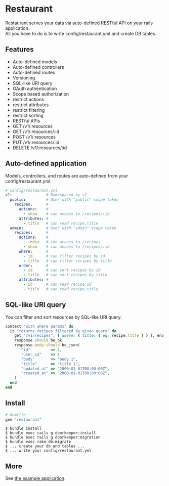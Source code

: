 # Restaurant
Restaurant serves your data via auto-defined RESTful API on your rails application.  
All you have to do is to write config/restaurant.yml and create DB tables.

## Features
* Auto-defined models
* Auto-defined controllers
* Auto-defined routes
* Versioning
* SQL-like URI query
* OAuth authentication
* Scope based authorization
 * restrict actions
 * restrict attributes
 * restrict filtering
 * restrict sorting
* RESTful APIs
 * GET /v1/:resources
 * GET /v1/:resources/:id
 * POST /v1/:resources
 * PUT /v1/:resources/:id
 * DELETE /v1/:resources/:id

## Auto-defined application
Models, controllers, and routes are auto-defined from your config/restaurant.yml.

```yaml
# config/restaurant.yml
v1:               # Namespaced by v1
  public:         # User with "public" scope token
    recipes:      #
      actions:    #
        - show    # can access to /recipes/:id
      attributes: #
        - title   # can read recipe.title
  admin:          # User with "admin" scope token
    recipes:      #
      actions:    #
        - index   # can access to /recipes
        - show    # can access to /recipes/:id
      where:      #
        - id      # can filter recipes by id
        - title   # can filter recipes by title
      order:      #
        - id      # can sort recipes by id
        - title   # can sort recipes by title
      attributes: #
        - id      # can read recipe.id
        - title   # can read recipe.title
```

## SQL-like URI query
You can filter and sort resources by SQL-like URI query.

```ruby
context "with where params" do
  it "returns recipes filtered by given query" do
    get "/v1/recipes", { where: { title: { eq: recipe.title } } }, env
    response.should be_ok
    response.body.should be_json(
       "id"         => 1,
       "user_id"    => 1
       "body"       => "body 1",
       "title"      => "title 1",
       "updated_at" => "2000-01-01T00:00:00Z",
       "created_at" => "2000-01-01T00:00:00Z",
    )
  end
end
```

## Install
```ruby
# Gemfile
gem "restaurant"
```

```
$ bundle install
$ bundle exec rails g doorkeeper:install
$ bundle exec rails g doorkeeper:migration
$ bundle exec rake db:migrate
$ ... create your db and tables ...
$ ... write your config/restaurant.yml
```

## More
See [the example application](https://github.com/r7kamura/restaurant/tree/master/spec/dummy).
